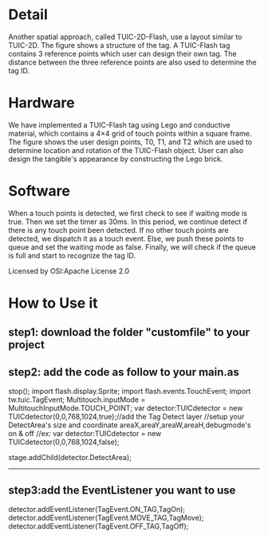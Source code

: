 Detail
=============
Another spatial approach, called TUIC-2D-Flash, use a layout similar to TUIC-2D. The figure shows a structure of the tag. A TUIC-Flash tag contains 3 reference points which user can design their own tag. The distance between the three reference points are also used to determine the tag ID.


Hardware
=============
We have implemented a TUIC-Flash tag using Lego and conductive material, which contains a 4×4 grid of touch points within a square frame. The figure shows the user design points, T0, T1, and T2 which are used to determine location and rotation of the TUIC-Flash object. User can also design the tangible's appearance by constructing the Lego brick.


Software
=============
When a touch points is detected, we first check to see if waiting mode is true. Then we set the timer as 30ms. In this period, we continue detect if there is any touch point been detected. If no other touch points are detected, we dispatch it as a touch event. Else, we push these points to queue and set the waiting mode as false. Finally, we will check if the queue is full and start to recognize the tag ID.

Licensed by OSI:Apache License 2.0

How to Use it
=============
step1: download the folder "customfile" to your project
-----------------------------------------------------
step2: add the code as follow to your main.as
-----------------------------------------------------
stop();
import flash.display.Sprite;
import flash.events.TouchEvent;
import tw.tuic.TagEvent;
Multitouch.inputMode = MultitouchInputMode.TOUCH_POINT;
var detector:TUICdetector = new TUICdetector(0,0,768,1024,true);//add the Tag Detect layer
//setup your DetectArea's size and coordinate areaX,areaY,areaW,areaH,debugmode's on & off
//ex: var detector:TUICdetector = new TUICdetector(0,0,768,1024,false);


stage.addChild(detector.DetectArea);

-----------------------------------------------------
step3:add the EventListener you want to use
-----------------------------------------------------
detector.addEventListener(TagEvent.ON_TAG,TagOn);
detector.addEventListener(TagEvent.MOVE_TAG,TagMove);
detector.addEventListener(TagEvent.OFF_TAG,TagOff);

